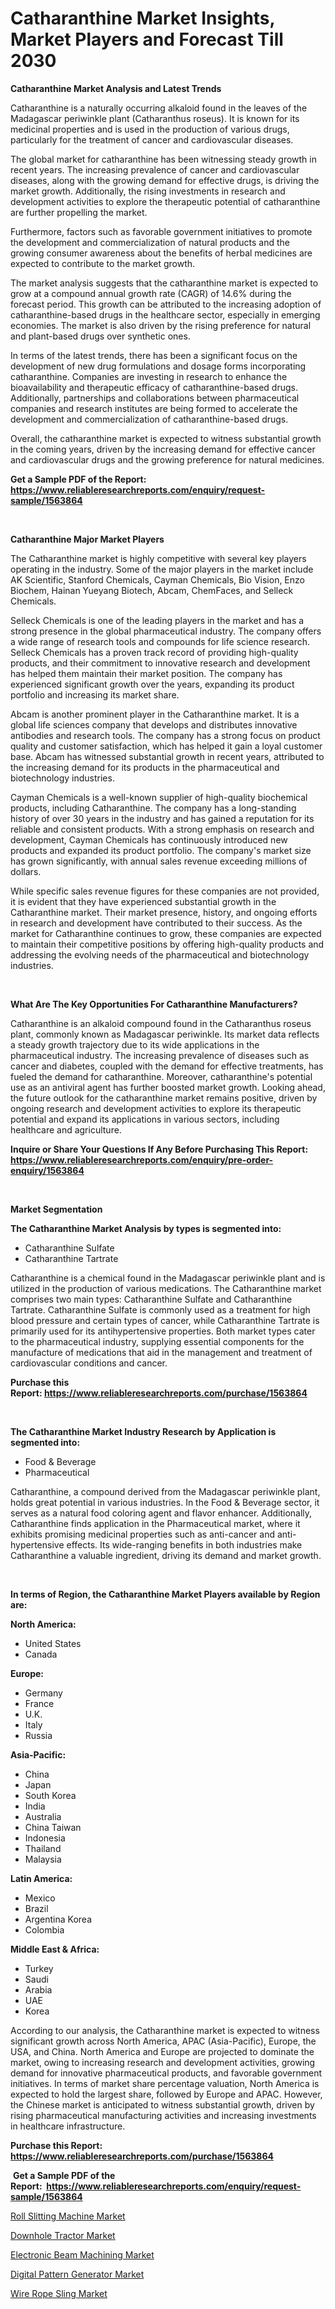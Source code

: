 <p><h1>Catharanthine Market Insights, Market Players and Forecast Till 2030</h1></p><p><strong>Catharanthine Market Analysis and Latest Trends</strong></p>
<p><p>Catharanthine is a naturally occurring alkaloid found in the leaves of the Madagascar periwinkle plant (Catharanthus roseus). It is known for its medicinal properties and is used in the production of various drugs, particularly for the treatment of cancer and cardiovascular diseases.</p><p>The global market for catharanthine has been witnessing steady growth in recent years. The increasing prevalence of cancer and cardiovascular diseases, along with the growing demand for effective drugs, is driving the market growth. Additionally, the rising investments in research and development activities to explore the therapeutic potential of catharanthine are further propelling the market.</p><p>Furthermore, factors such as favorable government initiatives to promote the development and commercialization of natural products and the growing consumer awareness about the benefits of herbal medicines are expected to contribute to the market growth.</p><p>The market analysis suggests that the catharanthine market is expected to grow at a compound annual growth rate (CAGR) of 14.6% during the forecast period. This growth can be attributed to the increasing adoption of catharanthine-based drugs in the healthcare sector, especially in emerging economies. The market is also driven by the rising preference for natural and plant-based drugs over synthetic ones.</p><p>In terms of the latest trends, there has been a significant focus on the development of new drug formulations and dosage forms incorporating catharanthine. Companies are investing in research to enhance the bioavailability and therapeutic efficacy of catharanthine-based drugs. Additionally, partnerships and collaborations between pharmaceutical companies and research institutes are being formed to accelerate the development and commercialization of catharanthine-based drugs.</p><p>Overall, the catharanthine market is expected to witness substantial growth in the coming years, driven by the increasing demand for effective cancer and cardiovascular drugs and the growing preference for natural medicines.</p></p>
<p><strong>Get a Sample PDF of the Report:&nbsp; <a href="https://www.reliableresearchreports.com/enquiry/request-sample/1563864">https://www.reliableresearchreports.com/enquiry/request-sample/1563864</a></strong></p>
<p>&nbsp;</p>
<p><strong>Catharanthine Major Market Players</strong></p>
<p><p>The Catharanthine market is highly competitive with several key players operating in the industry. Some of the major players in the market include AK Scientific, Stanford Chemicals, Cayman Chemicals, Bio Vision, Enzo Biochem, Hainan Yueyang Biotech, Abcam, ChemFaces, and Selleck Chemicals.</p><p>Selleck Chemicals is one of the leading players in the market and has a strong presence in the global pharmaceutical industry. The company offers a wide range of research tools and compounds for life science research. Selleck Chemicals has a proven track record of providing high-quality products, and their commitment to innovative research and development has helped them maintain their market position. The company has experienced significant growth over the years, expanding its product portfolio and increasing its market share.</p><p>Abcam is another prominent player in the Catharanthine market. It is a global life sciences company that develops and distributes innovative antibodies and research tools. The company has a strong focus on product quality and customer satisfaction, which has helped it gain a loyal customer base. Abcam has witnessed substantial growth in recent years, attributed to the increasing demand for its products in the pharmaceutical and biotechnology industries.</p><p>Cayman Chemicals is a well-known supplier of high-quality biochemical products, including Catharanthine. The company has a long-standing history of over 30 years in the industry and has gained a reputation for its reliable and consistent products. With a strong emphasis on research and development, Cayman Chemicals has continuously introduced new products and expanded its product portfolio. The company's market size has grown significantly, with annual sales revenue exceeding millions of dollars.</p><p>While specific sales revenue figures for these companies are not provided, it is evident that they have experienced substantial growth in the Catharanthine market. Their market presence, history, and ongoing efforts in research and development have contributed to their success. As the market for Catharanthine continues to grow, these companies are expected to maintain their competitive positions by offering high-quality products and addressing the evolving needs of the pharmaceutical and biotechnology industries.</p></p>
<p>&nbsp;</p>
<p><strong>What Are The Key Opportunities For Catharanthine Manufacturers?</strong></p>
<p><p>Catharanthine is an alkaloid compound found in the Catharanthus roseus plant, commonly known as Madagascar periwinkle. Its market data reflects a steady growth trajectory due to its wide applications in the pharmaceutical industry. The increasing prevalence of diseases such as cancer and diabetes, coupled with the demand for effective treatments, has fueled the demand for catharanthine. Moreover, catharanthine's potential use as an antiviral agent has further boosted market growth. Looking ahead, the future outlook for the catharanthine market remains positive, driven by ongoing research and development activities to explore its therapeutic potential and expand its applications in various sectors, including healthcare and agriculture.</p></p>
<p><strong>Inquire or Share Your Questions If Any Before Purchasing This Report: <a href="https://www.reliableresearchreports.com/enquiry/pre-order-enquiry/1563864">https://www.reliableresearchreports.com/enquiry/pre-order-enquiry/1563864</a></strong></p>
<p>&nbsp;</p>
<p><strong>Market Segmentation</strong></p>
<p><strong>The Catharanthine Market Analysis by types is segmented into:</strong></p>
<p><ul><li>Catharanthine Sulfate</li><li>Catharanthine Tartrate</li></ul></p>
<p><p>Catharanthine is a chemical found in the Madagascar periwinkle plant and is utilized in the production of various medications. The Catharanthine market comprises two main types: Catharanthine Sulfate and Catharanthine Tartrate. Catharanthine Sulfate is commonly used as a treatment for high blood pressure and certain types of cancer, while Catharanthine Tartrate is primarily used for its antihypertensive properties. Both market types cater to the pharmaceutical industry, supplying essential components for the manufacture of medications that aid in the management and treatment of cardiovascular conditions and cancer.</p></p>
<p><strong>Purchase this Report:&nbsp;<a href="https://www.reliableresearchreports.com/purchase/1563864">https://www.reliableresearchreports.com/purchase/1563864</a></strong></p>
<p>&nbsp;</p>
<p><strong>The Catharanthine Market Industry Research by Application is segmented into:</strong></p>
<p><ul><li>Food & Beverage</li><li>Pharmaceutical</li></ul></p>
<p><p>Catharanthine, a compound derived from the Madagascar periwinkle plant, holds great potential in various industries. In the Food & Beverage sector, it serves as a natural food coloring agent and flavor enhancer. Additionally, Catharanthine finds application in the Pharmaceutical market, where it exhibits promising medicinal properties such as anti-cancer and anti-hypertensive effects. Its wide-ranging benefits in both industries make Catharanthine a valuable ingredient, driving its demand and market growth.</p></p>
<p>&nbsp;</p>
<p><strong>In terms of Region, the Catharanthine Market Players available by Region are:</strong></p>
<p>
    <p> <strong> North America: </strong>
        <ul>
            <li>United States</li>
            <li>Canada</li>
        </ul>
        </p> 
    <p> <strong> Europe: </strong>
        <ul>
            <li>Germany</li>
            <li>France</li>
            <li>U.K.</li>
            <li>Italy</li>
            <li>Russia</li>
        </ul>
        </p> 
    <p> <strong> Asia-Pacific: </strong>
        <ul>
            <li>China</li>
            <li>Japan</li>
            <li>South Korea</li>
            <li>India</li>
            <li>Australia</li>
            <li>China Taiwan</li>
            <li>Indonesia</li>
            <li>Thailand</li>
            <li>Malaysia</li>
        </ul>
        </p> 
    <p> <strong> Latin America: </strong>
        <ul>
            <li>Mexico</li>
            <li>Brazil</li>
            <li>Argentina Korea</li>
            <li>Colombia</li>
        </ul>
        </p> 
    <p> <strong> Middle East & Africa: </strong>
        <ul>
            <li>Turkey</li>
            <li>Saudi</li>
            <li>Arabia</li>
            <li>UAE</li>
            <li>Korea</li>
        </ul>
    </p>
    </p>
<p><p>According to our analysis, the Catharanthine market is expected to witness significant growth across North America, APAC (Asia-Pacific), Europe, the USA, and China. North America and Europe are projected to dominate the market, owing to increasing research and development activities, growing demand for innovative pharmaceutical products, and favorable government initiatives. In terms of market share percentage valuation, North America is expected to hold the largest share, followed by Europe and APAC. However, the Chinese market is anticipated to witness substantial growth, driven by rising pharmaceutical manufacturing activities and increasing investments in healthcare infrastructure.</p></p>
<p><strong>Purchase this Report: <a href="https://www.reliableresearchreports.com/purchase/1563864">https://www.reliableresearchreports.com/purchase/1563864</a></strong></p>
<p>&nbsp;<strong>Get a Sample PDF of the Report:&nbsp;&nbsp;<a href="https://www.reliableresearchreports.com/enquiry/request-sample/1563864">https://www.reliableresearchreports.com/enquiry/request-sample/1563864</a></strong></p>
<p><strong></strong></p>
<p><p><a href="https://medium.com/@hazelbrakus/roll-slitting-machine-market-trends-forecast-and-competitive-analysis-to-2030-6a31175362fa">Roll Slitting Machine Market</a></p><p><a href="https://medium.com/@randallbode/downhole-tractor-market-outlook-industry-overview-and-forecast-2023-to-2030-517f9fbe3b6a">Downhole Tractor Market</a></p><p><a href="https://medium.com/@madelynyost/decoding-electronic-beam-machining-market-metrics-market-share-trends-and-growth-patterns-d84b31abf776">Electronic Beam Machining Market</a></p><p><a href="https://medium.com/@royalmiller09/digital-pattern-generator-market-comprehensive-assessment-by-type-application-and-geography-173d44e6c785">Digital Pattern Generator Market</a></p><p><a href="https://medium.com/@loyceharber/wire-rope-sling-market-the-key-to-successful-business-strategy-forecast-till-2030-8627cdf78911">Wire Rope Sling Market</a></p></p>